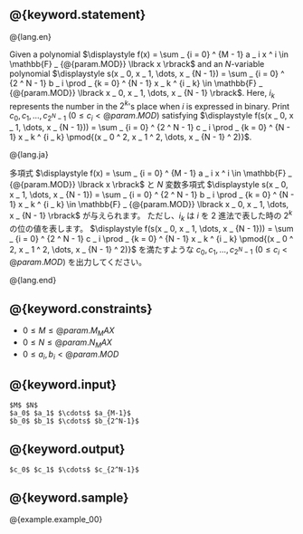 ## @{keyword.statement}

@{lang.en}

Given a polynomial $\displaystyle f(x) = \sum _ {i = 0} ^ {M - 1} a _ i x ^ i \in \mathbb{F} _ {@{param.MOD}} \lbrack x \rbrack$ and an $N$-variable polynomial $\displaystyle s(x _ 0, x _ 1, \dots, x _ {N - 1}) = \sum _ {i = 0} ^ {2 ^ N - 1} b _ i \prod _ {k = 0} ^ {N - 1} x _ k ^ {i _ k} \in \mathbb{F} _ {@{param.MOD}} \lbrack x _ 0, x _ 1, \dots, x _ {N - 1} \rbrack$.
Here, $i_k$ represents the number in the $2 ^ k$'s place when $i$ is expressed in binary.
Print $c _ 0, c _ 1, \dots, c _ {2 ^ N - 1} ~ (0 \leq c _ i \lt @{param.MOD})$ satisfying $\displaystyle f(s(x _ 0, x _ 1, \dots, x _ {N - 1})) = \sum _ {i = 0} ^ {2 ^ N - 1} c _ i \prod _ {k = 0} ^ {N - 1} x _ k ^ {i _ k} \pmod{(x _ 0 ^ 2, x _ 1 ^ 2, \dots, x _ {N - 1} ^ 2)}$.

@{lang.ja}

多項式 $\displaystyle f(x) = \sum _ {i = 0} ^ {M - 1} a _ i x ^ i \in \mathbb{F} _ {@{param.MOD}} \lbrack x \rbrack$ と $N$ 変数多項式 $\displaystyle s(x _ 0, x _ 1, \dots, x _ {N - 1}) = \sum _ {i = 0} ^ {2 ^ N - 1} b _ i \prod _ {k = 0} ^ {N - 1} x _ k ^ {i _ k} \in \mathbb{F} _ {@{param.MOD}} \lbrack x _ 0, x _ 1, \dots, x _ {N - 1} \rbrack$ が与えられます。
ただし、$i _ k$ は $i$ を $2$ 進法で表した時の $2 ^ k$ の位の値を表します。
$\displaystyle f(s(x _ 0, x _ 1, \dots, x _ {N - 1})) = \sum _ {i = 0} ^ {2 ^ N - 1} c _ i \prod _ {k = 0} ^ {N - 1} x _ k ^ {i _ k}  \pmod{(x _ 0 ^ 2, x _ 1 ^ 2, \dots, x _ {N - 1} ^ 2)}$ を満たすような $c _ 0, c _ 1, \dots, c _ {2 ^ N - 1} ~ (0 \leq c _ i \lt @{param.MOD})$ を出力してください。

@{lang.end}

## @{keyword.constraints}

- $0 \leq M \leq @{param.M_MAX}$
- $0 \leq N \leq @{param.N_MAX}$
- $0 \leq a_i, b_i \lt @{param.MOD}$

## @{keyword.input}

```
$M$ $N$
$a_0$ $a_1$ $\cdots$ $a_{M-1}$
$b_0$ $b_1$ $\cdots$ $b_{2^N-1}$
```

## @{keyword.output}

```
$c_0$ $c_1$ $\cdots$ $c_{2^N-1}$
```

## @{keyword.sample}

@{example.example_00}

